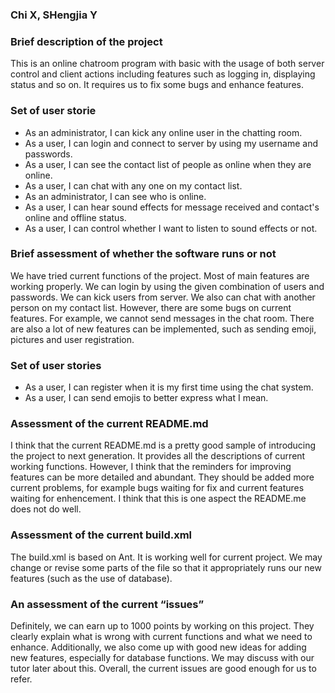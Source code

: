 ### Chi X, SHengjia Y





### Brief description of the project
This is an online chatroom program with basic with the usage of both server control and client actions including features such as logging in, displaying status and so on. It requires us to fix some bugs and enhance features.

### Set of user storie
- As an administrator, I can kick any online user in the chatting room.
- As a user, I can login and connect to server by using my username and passwords.
- As a user, I can see the contact list of people as online when they are online.
- As a user, I can chat with any one on my contact list.
- As an administrator, I can see who is online.
- As a user, I can hear sound effects for message received and contact's online and offline status.
- As a user, I can control whether I want to listen to sound effects or not.

### Brief assessment of whether the software runs or not
We have tried current functions of the project. Most of main features are working properly. We can login by using the given combination of users and passwords. We can kick users from server. We also can chat with another person on my contact list. However, there are some bugs on current features. For example, we cannot send messages in the chat room. There are also a lot of new features can be implemented, such as sending emoji, pictures and user registration.

### Set of user stories
- As a user, I can register when it is my first time using the chat system.
- As a user, I can send emojis to better express what I mean.

### Assessment of the current README.md
I think that the current README.md is a pretty good sample of introducing the project to next generation. It provides all the descriptions of current working functions. However, I think that the reminders for improving features can be more detailed and abundant. They should be added more current problems, for example bugs waiting for fix and current features waiting for enhencement. I think that this is one aspect the README.me does not do well.

### Assessment of the current build.xml
The build.xml is based on Ant. It is working well for current project. We may change or revise some parts of the file so that it appropriately runs our new features (such as the use of database).

### An assessment of the current “issues”
Definitely, we can earn up to 1000 points by working on this project. They clearly explain what is wrong with current functions and what we need to enhance. Additionally, we also come up with good new ideas for adding new features, especially for database functions. We may discuss with our tutor later about this. Overall, the current issues are good enough for us to refer.

